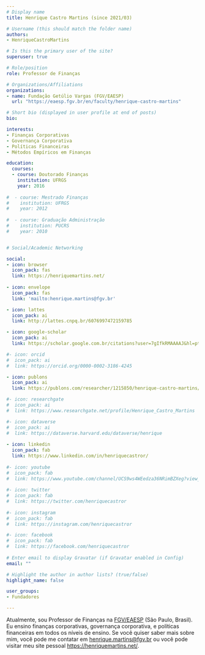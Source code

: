 ```yaml
---
# Display name
title: Henrique Castro Martins (since 2021/03)

# Username (this should match the folder name)
authors:
- HenriqueCastroMartins

# Is this the primary user of the site?
superuser: true

# Role/position
role: Professor de Finanças

# Organizations/Affiliations
organizations:
- name: Fundação Getúlio Vargas (FGV/EAESP)
  url: "https://eaesp.fgv.br/en/faculty/henrique-castro-martins"

# Short bio (displayed in user profile at end of posts)
bio:

interests:
- Finanças Corporativas
- Governança Corporativa
- Políticas Financeiras
- Métodos Empíricos em Finanças

education:
  courses:
  - course: Doutorado Finanças
    institution: UFRGS
    year: 2016
    
#  - course: Mestrado Finanças
#    institution: UFRGS
#    year: 2012
    
#  - course: Graduação Administração
#    institution: PUCRS
#    year: 2010


# Social/Academic Networking

social:
- icon: browser
  icon_pack: fas
  link: https://henriquemartins.net/
  
- icon: envelope
  icon_pack: fas
  link: 'mailto:henrique.martins@fgv.br'

- icon: lattes
  icon_pack: ai
  link: http://lattes.cnpq.br/6076997472159785

- icon: google-scholar
  icon_pack: ai
  link: https://scholar.google.com.br/citations?user=7gIfkRMAAAAJ&hl=pt-BR&oi=ao

#- icon: orcid
#  icon_pack: ai
#  link: https://orcid.org/0000-0002-3186-4245

- icon: publons
  icon_pack: ai
  link: https://publons.com/researcher/1215850/henrique-castro-martins/

#- icon: researchgate
#  icon_pack: ai
#  link: https://www.researchgate.net/profile/Henrique_Castro_Martins

#- icon: dataverse
#  icon_pack: ai
#  link: https://dataverse.harvard.edu/dataverse/henrique
  
- icon: linkedin
  icon_pack: fab
  link: https://www.linkedin.com/in/henriquecastror/
  
#- icon: youtube
#  icon_pack: fab
#  link: https://www.youtube.com/channel/UCS9ws4WEedza36NRimBZXeg?view_as=subscriber
  
#- icon: twitter
#  icon_pack: fab
#  link: https://twitter.com/henriquecastror
  
#- icon: instagram
#  icon_pack: fab
#  link: https://instagram.com/henriquecastror

#- icon: facebook
#  icon_pack: fab
#  link: https://facebook.com/henriquecastror
  
# Enter email to display Gravatar (if Gravatar enabled in Config)
email: ""

# Highlight the author in author lists? (true/false)
highlight_name: false

user_groups:
- Fundadores

---
```


Atualmente, sou Professor de Finanças na [FGV/EAESP](https://eaesp.fgv.br) (São Paulo, Brasil). Eu ensino finanças corporativas, governança corporativa, e políticas financeiras em todos os níveis de ensino. Se você quiser saber mais sobre mim, você pode me contatar em henrique.martins@fgv.br ou você pode visitar meu site pessoal https://henriquemartins.net/.

